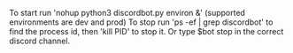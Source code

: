 To start run 'nohup python3 discordbot.py environ &' (supported environments are dev and prod)
To stop run 'ps -ef | grep discordbot' to find the process id, then 'kill PID' to stop it.
Or type $bot stop in the correct discord channel.
